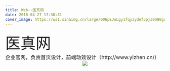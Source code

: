```yaml
---
title: Web--医真网
date: 2018-04-27 17:30:31
cover_image: https://ws1.sinaimg.cn/large/006pEJoLgy1fqy3ydef5pj30m80gotbf.jpg
---
```

<div align="center">
    <div align="left" style="width:1200px;">
    <div ><font size="8">医真网</font></div>
    <font size="3">企业官网，负责首页设计，前端动效设计（http://www.yizhen.cn/）</font>
    </div>
    <img class="img-fluid project-img" src="https://ws1.sinaimg.cn/large/006pEJoLgy1fqy3ydqbjvj31hc6e0h91.jpg" />
</div>